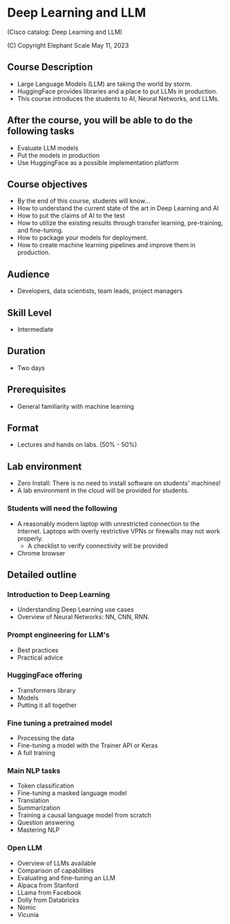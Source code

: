 # Deep Learning and LLM
(Cisco catalog: Deep Learning and LLM)

(C) Copyright Elephant Scale
May 11, 2023

## Course Description

* Large Language Models (LLM) are taking the world by storm.
* HuggingFace provides libraries and a place to put LLMs in production.
* This course introduces the students to AI, Neural Networks, and LLMs. 

## After the course, you will be able to do the following tasks

* Evaluate LLM models
* Put the models in production
* Use HuggingFace as a possible implementation platform

## Course objectives
* By the end of this course, students will know...
* How to understand the current state of the art in Deep Learning and AI
* How to put the claims of AI to the test
* How to utilize the existing results through transfer learning, pre-training, and fine-tuning.
* How to package your models for deployment.
* How to create machine learning pipelines and improve them in production.

## Audience
* Developers, data scientists, team leads, project managers

## Skill Level

* Intermediate

## Duration
* Two days

## Prerequisites
* General familiarity with machine learning


## Format
* Lectures and hands on labs. (50% - 50%)


## Lab environment
* Zero Install: There is no need to install software on students' machines!
* A lab environment in the cloud will be provided for students.

### Students will need the following
* A reasonably modern laptop with unrestricted connection to the Internet. Laptops with overly restrictive VPNs or firewalls may not work properly.
    * A checklist to verify connectivity will be provided
* Chrome browser

## Detailed outline

### Introduction to Deep Learning
- Understanding Deep Learning use cases
- Overview of Neural Networks: NN, CNN, RNN.

### Prompt engineering for LLM's
* Best practices
* Practical advice

### HuggingFace offering

* Transformers library
* Models 
* Putting it all together


### Fine tuning a pretrained model
* Processing the data
* Fine-tuning a model with the Trainer API or Keras
* A full training


### Main NLP tasks
* Token classification
* Fine-tuning a masked language model
* Translation
* Summarization
* Training a causal language model from scratch
* Question answering
* Mastering NLP

### Open LLM
* Overview of LLMs available
* Comparison of capabilities
* Evaluating and fine-tuning an LLM
* Alpaca from Stanford
* LLama from Facebook
* Dolly from Databricks
* Nomic
* Vicunia


